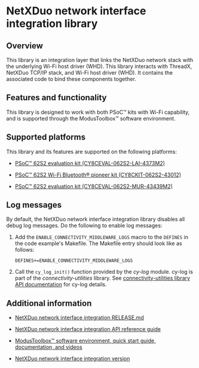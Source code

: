 # NetXDuo network interface integration library

## Overview

This library is an integration layer that links the NetXDuo network stack with the underlying Wi-Fi host driver (WHD). This library interacts with ThreadX, NetXDuo TCP/IP stack, and Wi-Fi host driver (WHD). It contains the associated code to bind these components together.

## Features and functionality

This library is designed to work with both PSoC&trade; kits with Wi-Fi capability, and is supported through the ModusToolbox&trade; software environment.

## Supported platforms

This library and its features are supported on the following platforms:

- [PSoC&trade; 62S2 evaluation kit (CY8CEVAL-062S2-LAI-4373M2)](https://www.cypress.com/documentation/development-kitsboards/psoc-62s2-evaluation-kit-cy8ceval-062s2)

- [PSoC&trade; 62S2 Wi-Fi Bluetooth&reg; pioneer kit (CY8CKIT-062S2-43012)](https://www.infineon.com/cms/en/product/evaluation-boards/cy8ckit-062s2-43012/)

- [PSoC&trade; 62S2 evaluation kit (CY8CEVAL-062S2-MUR-43439M2)](https://www.cypress.com/documentation/development-kitsboards/psoc-62s2-evaluation-kit-cy8ceval-062s2)


## Log messages

By default, the NetXDuo network interface integration library disables all debug log messages. Do the following to enable log messages:

1. Add the `ENABLE_CONNECTIVITY_MIDDLEWARE_LOGS` macro to the `DEFINES` in the code example's Makefile. The Makefile entry should look like as follows:
   ```
   DEFINES+=ENABLE_CONNECTIVITY_MIDDLEWARE_LOGS
   ```
2. Call the `cy_log_init()` function provided by the *cy-log* module. cy-log is part of the *connectivity-utilities* library. See [connectivity-utilities library API documentation](https://infineon.github.io/connectivity-utilities/api_reference_manual/html/group__logging__utils.html) for cy-log details.

## Additional information

- [NetXDuo network interface integration RELEASE.md](./RELEASE.md)

- [NetXDuo network interface integration API reference guide](https://infineon.github.io/netxduo-network-interface-integration/api_reference_manual/html/index.html)

- [ModusToolbox&trade; software environment, quick start guide, documentation, and videos](https://www.infineon.com/cms/en/design-support/tools/sdk/modustoolbox-software/)

- [NetXDuo network interface integration version](./version.xml)
